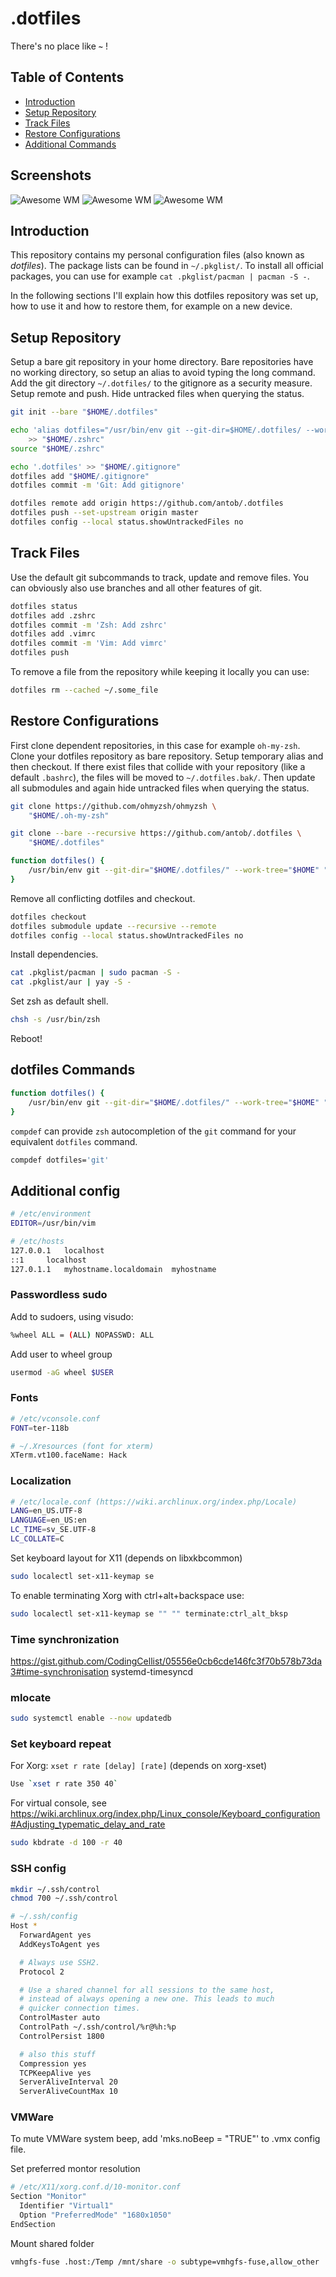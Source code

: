 # .dotfiles

There's no place like <b><code>~</code></b> !

## Table of Contents

+ [Introduction](#introduction)
+ [Setup Repository](#setup-repository)
+ [Track Files](#track-files)
+ [Restore Configurations](#restore-configurations)
+ [Additional Commands](#additional-commands)

## Screenshots

![Awesome WM](pictures/screenshot_1.png)
![Awesome WM](pictures/screenshot_2.png)
![Awesome WM](pictures/screenshot_3.png)

## Introduction

This repository contains my personal configuration files (also known as
*dotfiles*). The package lists can be found in `~/.pkglist/`. To install all
official packages, you can use for example `cat .pkglist/pacman | pacman -S -`.

In the following sections I'll explain how this dotfiles repository was set up,
how to use it and how to restore them, for example on a new device.

## Setup Repository

Setup a bare git repository in your home directory. Bare repositories have no
working directory, so setup an alias to avoid typing the long command. Add the
git directory `~/.dotfiles/` to the gitignore as a security measure. Setup
remote and push. Hide untracked files when querying the status.

```bash
git init --bare "$HOME/.dotfiles"

echo 'alias dotfiles="/usr/bin/env git --git-dir=$HOME/.dotfiles/ --work-tree=$HOME"' \
    >> "$HOME/.zshrc"
source "$HOME/.zshrc"

echo '.dotfiles' >> "$HOME/.gitignore"
dotfiles add "$HOME/.gitignore"
dotfiles commit -m 'Git: Add gitignore'

dotfiles remote add origin https://github.com/antob/.dotfiles
dotfiles push --set-upstream origin master
dotfiles config --local status.showUntrackedFiles no
```

## Track Files

Use the default git subcommands to track, update and remove files. You can
obviously also use branches and all other features of git.

```bash
dotfiles status
dotfiles add .zshrc
dotfiles commit -m 'Zsh: Add zshrc'
dotfiles add .vimrc
dotfiles commit -m 'Vim: Add vimrc'
dotfiles push
```

To remove a file from the repository while keeping it locally you can use:

```bash
dotfiles rm --cached ~/.some_file
```

## Restore Configurations

First clone dependent repositories, in this case for example `oh-my-zsh`. Clone
your dotfiles repository as bare repository. Setup temporary alias and then
checkout. If there exist files that collide with your repository (like a default
`.bashrc`), the files will be moved to `~/.dotfiles.bak/`. Then update all
submodules and again hide untracked files when querying the status.

```bash
git clone https://github.com/ohmyzsh/ohmyzsh \
    "$HOME/.oh-my-zsh"

git clone --bare --recursive https://github.com/antob/.dotfiles \
    "$HOME/.dotfiles"

function dotfiles() {
    /usr/bin/env git --git-dir="$HOME/.dotfiles/" --work-tree="$HOME" "$@"
}
```

Remove all conflicting dotfiles and checkout.

```bash
dotfiles checkout
dotfiles submodule update --recursive --remote
dotfiles config --local status.showUntrackedFiles no
```

Install dependencies.

```bash
cat .pkglist/pacman | sudo pacman -S -
cat .pkglist/aur | yay -S -
```

Set zsh as default shell.

```bash
chsh -s /usr/bin/zsh
```

Reboot!

## dotfiles Commands

```bash
function dotfiles() {
    /usr/bin/env git --git-dir="$HOME/.dotfiles/" --work-tree="$HOME" "$@"
}
```

`compdef` can provide `zsh` autocompletion of the `git` command for your
equivalent `dotfiles` command.

```bash
compdef dotfiles='git'
```

## Additional config

```bash
# /etc/environment
EDITOR=/usr/bin/vim
```

```bash
# /etc/hosts
127.0.0.1	localhost
::1		localhost
127.0.1.1	myhostname.localdomain	myhostname
```

### Passwordless sudo

Add to sudoers, using visudo:

```bash
%wheel ALL = (ALL) NOPASSWD: ALL
```

Add user to wheel group

```bash
usermod -aG wheel $USER
```

### Fonts

```bash
# /etc/vconsole.conf
FONT=ter-118b
```

```bash
# ~/.Xresources (font for xterm)
XTerm.vt100.faceName: Hack
```

### Localization

```bash
# /etc/locale.conf (https://wiki.archlinux.org/index.php/Locale)
LANG=en_US.UTF-8
LANGUAGE=en_US:en
LC_TIME=sv_SE.UTF-8
LC_COLLATE=C
```

Set keyboard layout for X11 (depends on libxkbcommon)
```bash
sudo localectl set-x11-keymap se
```

To enable terminating Xorg with ctrl+alt+backspace use:
```bash
sudo localectl set-x11-keymap se "" "" terminate:ctrl_alt_bksp
```

### Time synchronization

https://gist.github.com/CodingCellist/05556e0cb6cde146fc3f70b578b73da3#time-synchronisation
systemd-timesyncd

### mlocate

```bash
sudo systemctl enable --now updatedb
```

### Set keyboard repeat

For Xorg: `xset r rate [delay] [rate]` (depends on xorg-xset)
```bash
Use `xset r rate 350 40`
```

For virtual console, see https://wiki.archlinux.org/index.php/Linux_console/Keyboard_configuration#Adjusting_typematic_delay_and_rate

```bash
sudo kbdrate -d 100 -r 40
```

### SSH config

```bash
mkdir ~/.ssh/control
chmod 700 ~/.ssh/control
```

```bash
# ~/.ssh/config
Host *
  ForwardAgent yes
  AddKeysToAgent yes

  # Always use SSH2.
  Protocol 2

  # Use a shared channel for all sessions to the same host,
  # instead of always opening a new one. This leads to much
  # quicker connection times.
  ControlMaster auto
  ControlPath ~/.ssh/control/%r@%h:%p
  ControlPersist 1800

  # also this stuff
  Compression yes
  TCPKeepAlive yes
  ServerAliveInterval 20
  ServerAliveCountMax 10
```


### VMWare

To mute VMWare system beep, add 'mks.noBeep = "TRUE"' to .vmx config file.

Set preferred montor resolution
```bash
# /etc/X11/xorg.conf.d/10-monitor.conf
Section "Monitor"
  Identifier "Virtual1"
  Option "PreferredMode" "1680x1050"
EndSection
```

Mount shared folder

```bash
vmhgfs-fuse .host:/Temp /mnt/share -o subtype=vmhgfs-fuse,allow_other
```

